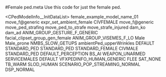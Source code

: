 #Female ped.meta
Use this code for just the female ped.

<?xml version="1.0" encoding="UTF-8"?>
<CPedModelInfo__InitDataList>
   <InitDatas>
      <Item>
         <Name>female_example_model_name_01</Name>
         <ClipDictionaryName>move_f@generic</ClipDictionaryName>
         <ExpressionSetName>expr_set_ambient_female</ExpressionSetName>
         <Pedtype>CIVFEMALE</Pedtype>
         <MovementClipSet>move_f@generic</MovementClipSet>
         <StrafeClipSet>move_ped_strafing</StrafeClipSet>
         <MovementToStrafeClipSet>move_ped_to_strafe</MovementToStrafeClipSet>
         <InjuredStrafeClipSet>move_strafe_injured</InjuredStrafeClipSet>
         <FullBodyDamageClipSet>dam_ko</FullBodyDamageClipSet>
         <AdditiveDamageClipSet>dam_ad</AdditiveDamageClipSet>
         <DefaultGestureClipSet>ANIM_GROUP_GESTURE_F_GENERIC</DefaultGestureClipSet>
         <FacialClipsetGroupName>facial_clipset_group_gen_female</FacialClipsetGroupName>
         <DefaultVisemeClipSet>ANIM_GROUP_VISEMES_F_LO</DefaultVisemeClipSet>
         <PoseMatcherName>Male</PoseMatcherName>
         <PoseMatcherProneName>Male_prone</PoseMatcherProneName>
         <GetupSetHash>NMBS_SLOW_GETUPS</GetupSetHash>
         <CreatureMetadataName>ambientPed_upperWrinkles</CreatureMetadataName>
         <DecisionMakerName>DEFAULT</DecisionMakerName>
         <MotionTaskDataSetName>STANDARD_PED</MotionTaskDataSetName>
         <DefaultTaskDataSetName>STANDARD_PED</DefaultTaskDataSetName>
         <PedCapsuleName>STANDARD_FEMALE</PedCapsuleName>
         <RelationshipGroup>CIVMALE</RelationshipGroup>
         <NavCapabilitiesName>STANDARD_PED</NavCapabilitiesName>
         <PerceptionInfo>DEFAULT_PERCEPTION</PerceptionInfo>
         <DefaultBrawlingStyle>BS_AI</DefaultBrawlingStyle>
         <DefaultUnarmedWeapon>WEAPON_UNARMED</DefaultUnarmedWeapon>
         <Personality>SERVICEMALES</Personality>
         <CombatInfo>DEFAULT</CombatInfo>
         <VfxInfoName>VFXPEDINFO_HUMAN_GENERIC</VfxInfoName>
         <AmbientClipsForFlee>FLEE</AmbientClipsForFlee>
         <AbilityType>SAT_NONE</AbilityType>
         <ThermalBehaviour>TB_WARM</ThermalBehaviour>
         <SuperlodType>SLOD_HUMAN</SuperlodType>
         <ScenarioPopStreamingSlot>SCENARIO_POP_STREAMING_NORMAL</ScenarioPopStreamingSlot>
         <DefaultSpawningPreference>DSP_NORMAL</DefaultSpawningPreference>
         <IsStreamedGfx value="false" />
      </Item>
    
   </InitDatas>
</CPedModelInfo__InitDataList>
